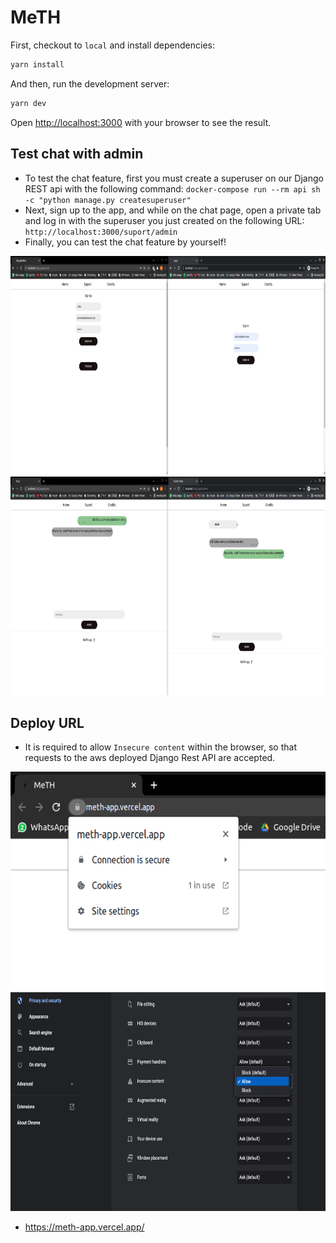 # MeTH

First, checkout to `local` and install dependencies:

```bash
yarn install
```

And then, run the development server:

```bash
yarn dev
```

Open [http://localhost:3000](http://localhost:3000) with your browser to see the result.


## Test chat with admin
- To test the chat feature, first you must create a superuser on our Django REST api with the following command: `docker-compose run --rm api sh -c "python manage.py createsuperuser"`
- Next, sign up to the app, and while on the chat page, open a private tab and log in with the superuser you just created on the following URL: `http://localhost:3000/suport/admin`
- Finally, you can test the chat feature by yourself!
<img src=img/img3.png style='height:350px; width:auto'>
<img src=img/img4.png style='height:350px; width:auto'>


## Deploy URL
- It is required to allow `Insecure content` within the browser, so that requests to the aws deployed Django Rest API are accepted.
<img src=img/img1.png style='height:350px; width:auto'>
<img src=img/img2.png style='height:350px; width:auto'>



- https://meth-app.vercel.app/
